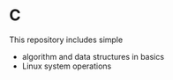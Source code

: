 # C

This repository includes simple 
  - algorithm and data structures in basics
  - Linux system operations


